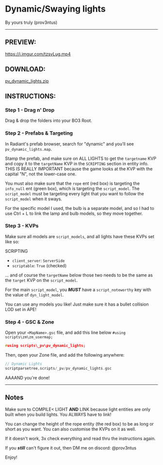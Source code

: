 # Dynamic/Swaying lights

By yours truly (prov3ntus)

---

## PREVIEW:

https://i.imgur.com/tzsvLug.mp4

## DOWNLOAD:

[pv_dynamic_lights.zip](https://github.com/prov3ntus/bo3-dynamic-lights/releases/latest)

## INSTRUCTIONS:

### Step 1 - Drag n' Drop

Drag & drop the folders into your BO3 Root.

### Step 2 - Prefabs & Targeting

In Radiant's prefab browser, search for "dynamic" and you’ll see `pv_dynamic_lights.map`.

Stamp the prefab, and make sure on ALL LIGHTS to get the `targetname` KVP and copy it to
the `targetName` KVP in the `SCRIPTING` section in entity info.
THIS IS REALLY IMPORTANT because the game looks at the KVP with the capital "N", not the
lower-case one.

You must also make sure that the `rope` ent (red box) is targeting the `info_null`
ent (green box), which is targeting the `script_model`. The `script_model` must be
targeting every light that you want to follow the `script_model` when it sways.

For the specific model I used, the bulb is a separate model, and so I had to use
Ctrl + L to link the lamp and bulb models, so they move together.

### Step 3 - KVPs

Make sure all models are `script_models`, and all lights have these KVPs set like so:

SCRIPTING
- `client_server`: `ServerSide`
- `scriptable`: `True` (checked)

... and of course the `targetName` below those two needs to be the same as the `target` KVP on the `script_model`.

For the main `script_model`, you ***MUST*** have a `script_noteworthy` key with the value of `dyn_light_model`.

You can use any models you like! Just make sure it has a bullet collision LOD set in APE!

### Step 4 - GSC & Zone

Open your `<MapName>.gsc` file, and add this line below `#using scripts\zm\zm_usermap;`

```cpp
#using scripts\_pv\pv_dynamic_lights;
```

Then, open your Zone file, and add the following anywhere:

```cpp
// Dynamic Lights
scriptparsetree,scripts/_pv/pv_dynamic_lights.gsc
```

AAAAND you're done!

---

## Notes

Make sure to COMPILE< LIGHT **AND** LINK because light entities are only built when you build lights.
You ALWAYS have to link!

You can change the height of the rope entity (the red box) to be as long or short as you want. You can also customise the KVPs on it as well.

If it doesn't work, 3x check everything and read thru the instructions again.

If you ***still*** can't figure it out, then DM me on discord: @prov3ntus

Enjoy!
